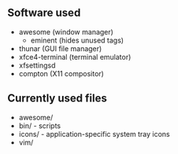 ## Software used

* awesome (window manager)
    * eminent (hides unused tags)
* thunar (GUI file manager)
* xfce4-terminal (terminal emulator)
* xfsettingsd
* compton (X11 compositor)

## Currently used files

* awesome/
* bin/ - scripts
* icons/ - application-specific system tray icons
* vim/
